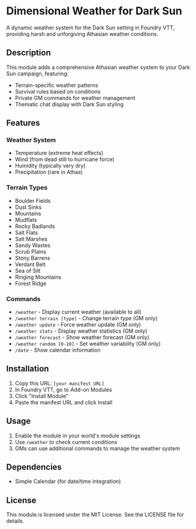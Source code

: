 # Dimensional Weather for Dark Sun

A dynamic weather system for the Dark Sun setting in Foundry VTT, providing harsh and unforgiving Athasian weather conditions.

## Description

This module adds a comprehensive Athasian weather system to your Dark Sun campaign, featuring:
- Terrain-specific weather patterns
- Survival rules based on conditions
- Private GM commands for weather management
- Thematic chat display with Dark Sun styling

## Features

### Weather System
- Temperature (extreme heat effects)
- Wind (from dead still to hurricane force)
- Humidity (typically very dry)
- Precipitation (rare in Athas)

### Terrain Types
- Boulder Fields
- Dust Sinks
- Mountains
- Mudflats
- Rocky Badlands
- Salt Flats
- Salt Marshes
- Sandy Wastes
- Scrub Plains
- Stony Barrens
- Verdant Belt
- Sea of Silt
- Ringing Mountains
- Forest Ridge

### Commands
- `/weather` - Display current weather (available to all)
- `/weather terrain [type]` - Change terrain type (GM only)
- `/weather update` - Force weather update (GM only)
- `/weather stats` - Display weather statistics (GM only)
- `/weather forecast` - Show weather forecast (GM only)
- `/weather random [0-10]` - Set weather variability (GM only)
- `/date` - Show calendar information

## Installation

1. Copy this URL: `[your manifest URL]`
2. In Foundry VTT, go to Add-on Modules
3. Click "Install Module"
4. Paste the manifest URL and click Install

## Usage

1. Enable the module in your world's module settings
2. Use `/weather` to check current conditions
3. GMs can use additional commands to manage the weather system

## Dependencies

- Simple Calendar (for date/time integration)

## License

This module is licensed under the MIT License. See the LICENSE file for details.
